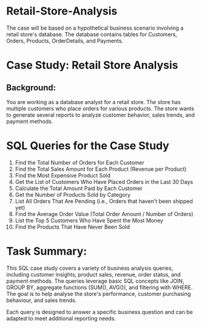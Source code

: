 # Retail-Store-Analysis

The case will be based on a hypothetical business scenario involving a retail store's database. The database contains  tables for Customers, Orders, Products, OrderDetails, and Payments.

# Case Study: Retail Store Analysis

## Background: 
You are working as a database analyst for a retail store. The store has multiple customers who place orders for various 
products. The store wants to generate several reports to analyze customer behavior, sales trends, and payment methods.

# SQL Queries for the Case Study 

1. Find the Total Number of Orders for Each Customer 
2. Find the Total Sales Amount for Each Product (Revenue per Product) 
3. Find the Most Expensive Product Sold 
4. Get the List of Customers Who Have Placed Orders in the Last 30 Days 
5. Calculate the Total Amount Paid by Each Customer 
6. Get the Number of Products Sold by Category 
7. List All Orders That Are Pending (i.e., Orders that haven't been shipped yet) 
8. Find the Average Order Value (Total Order Amount / Number of Orders) 
9. List the Top 5 Customers Who Have Spent the Most Money 
10. Find the Products That Have Never Been Sold

# Task Summary: 

This SQL case study covers a variety of business analysis queries, including customer insights, product sales, revenue, order status, and payment methods. The queries leverage basic SQL concepts like JOIN, GROUP BY, aggregate functions (SUM(), AVG()), and filtering with WHERE. The goal is to help analyse the store's performance, customer purchasing behaviour, and sales trends. 

Each query is designed to answer a specific business question and can be adapted to meet additional reporting needs.
